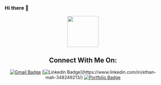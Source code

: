 ### Hi there 👋

<div id="header" align="center">
  <img src="https://media.giphy.com/media/bGgsc5mWoryfgKBx1u/giphy.gif" width="100"/>
  
## Connect With Me On:
[![Gmail Badge](https://img.shields.io/badge/-ett.mah@gmail.com-c14438?style=flat-square&logo=Gmail&logoColor=white&link=mailto:ett.mah@gmail.com)](mailto:ett.mah@gmail.com)
[![Linkedin Badge](https://img.shields.io/badge/-Ethan_Mah-blue?style=flat-square&logo=Linkedin&logoColor=white&link=[[https://www.linkedin.com/in/osan](https://www.linkedin.com/in/ethan-mah-348249213/)/](https://www.linkedin.com/in/ethan-mah-348249213/))](https://www.linkedin.com/in/ethan-mah-348249213/)
[![Portfolio Badge](https://img.shields.io/badge/-My_Portfolio-red?style=flat-square&logo=MinuteMailer&logoColor=red&link=https://ethaaaanm.github.io/ethanmah.github.io/)](https://ethaaaanm.github.io/ethanmah.github.io/)
</div>


<!--
**ethaaaanm/ethaaaanm** is a ✨ _special_ ✨ repository because its `README.md` (this file) appears on your GitHub profile.

Here are some ideas to get you started:

- 🔭 I’m currently working on ...
- 🌱 I’m currently learning ...
- 👯 I’m looking to collaborate on ...
- 🤔 I’m looking for help with ...
- 💬 Ask me about ...
- 📫 How to reach me: ...
- 😄 Pronouns: ...
- ⚡ Fun fact: ...
-->
